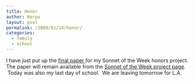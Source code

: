 ```yaml
---
title: Honor
author: Harpo
layout: post
permalink: /2009/01/14/honor/
categories:
  - family
  - school
---
```

I have just put up the [final paper ][1] for my Sonnet of the Week honors project. The paper will remain available from the [Sonnet of the Week project page][2].  Today was also my last day of school.  We are leaving tomorrow for L.A.

 [1]: http://harpojaeger.github.io/media/wp-content/uploads/2008/09/paper.pdf
 [2]: http://harpojaeger.github.io/projects/sonnet-of-the-week
